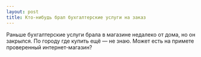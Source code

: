 ```yaml
---
layout: post 
title: Кто-нибудь брал бухгалтерские услуги на заказ 
--- 
```

Раньше бухгалтерские услуги брала в магазине недалеко от дома, но он закрылся. По городу где купить ещё — не знаю. Может есть на примете проверенный интернет-магазин?